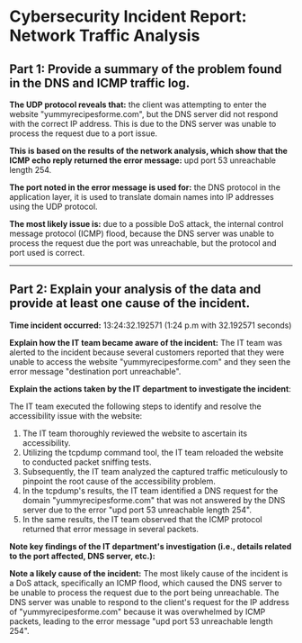 # Cybersecurity Incident Report: Network Traffic Analysis

## Part 1: Provide a summary of the problem found in the DNS and ICMP traffic log.

**The UDP protocol reveals that:** the client was attempting to enter the website "yummyrecipesforme.com", but the DNS server did not respond with the correct IP address. This is due to the DNS server was unable to process the request due to a port issue.    
<!-- instead the ICMP protocol returned an "upd port 53 unreachable length 254" error message.  -->
  

**This is based on the results of the network analysis, which show that the ICMP echo reply returned the error message:** upd port 53 unreachable length 254.

**The port noted in the error message is used for:** the DNS protocol in the application layer, it is used to translate domain names into IP addresses using the UDP protocol.

**The most likely issue is:** due to a possible DoS attack, the internal control message protocol (ICMP) flood, because the DNS server was unable to process the request due the port was unreachable, but the protocol and port used is correct.

---

## Part 2: Explain your analysis of the data and provide at least one cause of the incident.

**Time incident occurred:** 13:24:32.192571 (1:24 p.m with 32.192571 seconds)

**Explain how the IT team became aware of the incident:** The IT team was alerted to the incident because several customers reported that they were unable to access the website "yummyrecipesforme.com" and they seen the error message "destination port unreachable". 

**Explain the actions taken by the IT department to investigate the incident**:

The IT team executed the following steps to identify and resolve the accessibility issue with the website:

1. The IT team thoroughly reviewed the website to ascertain its accessibility.
2. Utilizing the tcpdump command tool, the IT team reloaded the website to conducted packet sniffing tests.
3. Subsequently, the IT team analyzed the captured traffic meticulously to pinpoint the root cause of the accessibility problem.
4. In the tcpdump's results, the IT team identified a DNS request for the domain "yummyrecipesforme.com" that was not answered by the DNS server due to the error "upd port 53 unreachable length 254".
5. In the same results, the IT team observed that the ICMP protocol returned that error message in several packets.


**Note key findings of the IT department's investigation (i.e., details related to the port affected, DNS server, etc.):**

**Note a likely cause of the incident:** The most likely cause of the incident is a DoS attack, specifically an ICMP flood, which caused the DNS server to be unable to process the request due to the port being unreachable. The DNS server was unable to respond to the client's request for the IP address of "yummyrecipesforme.com" because it was overwhelmed by ICMP packets, leading to the error message "upd port 53 unreachable length 254". 
